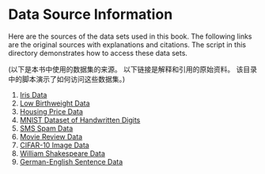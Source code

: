 # Data Source Information

Here are the sources of the data sets used in this book.  The following links are the original sources with explanations and citations.  The script in this directory demonstrates how to access these data sets.

(以下是本书中使用的数据集的来源。 以下链接是解释和引用的原始资料。 该目录中的脚本演示了如何访问这些数据集。)

 1. [Iris Data](http://scikit-learn.org/stable/auto_examples/datasets/plot_iris_dataset.html)
 2. [Low Birthweight Data](https://github.com/nfmcclure/tensorflow_cookbook/raw/master/01_Introduction/07_Working_with_Data_Sources/birthweight_data/birthweight.dat)
 3. [Housing Price Data](https://archive.ics.uci.edu/ml/machine-learning-databases/housing/)
 4. [MNIST Dataset of Handwritten Digits](http://yann.lecun.com/exdb/mnist/)
 5. [SMS Spam Data](https://archive.ics.uci.edu/ml/datasets/SMS+Spam+Collection)
 6. [Movie Review Data](http://www.cs.cornell.edu/people/pabo/movie-review-data/)
 7. [CIFAR-10 Image Data](http://www.cs.toronto.edu/~kriz/cifar.html)
 8. [William Shakespeare Data](http://www.gutenberg.org/ebooks/100)
 9. [German-English Sentence Data](http://www.manythings.org/anki/)